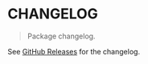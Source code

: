 # CHANGELOG

> Package changelog.

See [GitHub Releases](https://github.com/stdlib-js/stats-iter-maxabs/releases) for the changelog.